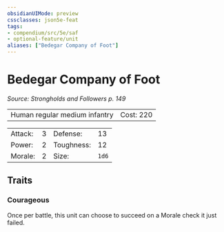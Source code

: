 ```yaml
---
obsidianUIMode: preview
cssclasses: json5e-feat
tags:
- compendium/src/5e/saf
- optional-feature/unit
aliases: ["Bedegar Company of Foot"]
---
```

# Bedegar Company of Foot
*Source: Strongholds and Followers p. 149*  

|    |    |
|----|----|
| Human regular medium infantry | Cost: 220 |

|    |    |    |    |
|----|----|----|----|
| Attack: | 3 | Defense: | 13 |
| Power: | 2 | Toughness: | 12 |
| Morale: | 2 | Size: | `1d6` |

## Traits

### Courageous

Once per battle, this unit can choose to succeed on a Morale check it just failed.